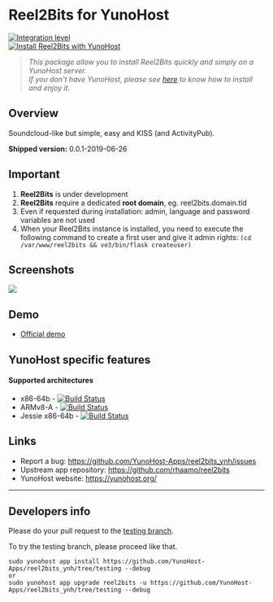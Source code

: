 # Reel2Bits for YunoHost

[![Integration level](https://dash.yunohost.org/integration/reel2bits.svg)](https://dash.yunohost.org/appci/app/reel2bits)  
[![Install Reel2Bits with YunoHost](https://install-app.yunohost.org/install-with-yunohost.png)](https://install-app.yunohost.org/?app=reel2bits)

> *This package allow you to install Reel2Bits quickly and simply on a YunoHost server.  
If you don't have YunoHost, please see [here](https://yunohost.org/#/install) to know how to install and enjoy it.*

## Overview
Soundcloud-like but simple, easy and KISS (and ActivityPub).

**Shipped version:** 0.0.1-2019-06-26

## Important

1. **Reel2Bits** is under development
1. **Reel2Bits** require a dedicated **root domain**, eg. reel2bits.domain.tld
1. Even if requested during installation: admin, language and password variables are not used
1. When your Reel2Bits instance is installed, you need to execute the following command to create a first user and give it admin rights: `(cd /var/www/reel2bits && ve3/bin/flask createuser)`

## Screenshots

![](https://user-images.githubusercontent.com/30271971/55600937-96335680-575e-11e9-947c-23fcfbd04715.PNG)

## Demo

* [Official demo](https://sound.otter.sh/user/dashie)

## YunoHost specific features

#### Supported architectures

* x86-64b - [![Build Status](https://ci-apps.yunohost.org/ci/logs/reel2bits%20%28Apps%29.svg)](https://ci-apps.yunohost.org/ci/apps/reel2bits/)
* ARMv8-A - [![Build Status](https://ci-apps-arm.yunohost.org/ci/logs/reel2bits%20%28Apps%29.svg)](https://ci-apps-arm.yunohost.org/ci/apps/reel2bits/)
* Jessie x86-64b - [![Build Status](https://ci-stretch.nohost.me/ci/logs/reel2bits%20%28Apps%29.svg)](https://ci-stretch.nohost.me/ci/apps/reel2bits/)

## Links

 * Report a bug: https://github.com/YunoHost-Apps/reel2bits_ynh/issues
 * Upstream app repository: https://github.com/rhaamo/reel2bits
 * YunoHost website: https://yunohost.org/

---

Developers info
----------------

Please do your pull request to the [testing branch](https://github.com/YunoHost-Apps/reel2bits_ynh/tree/testing).

To try the testing branch, please proceed like that.
```
sudo yunohost app install https://github.com/YunoHost-Apps/reel2bits_ynh/tree/testing --debug
or
sudo yunohost app upgrade reel2bits -u https://github.com/YunoHost-Apps/reel2bits_ynh/tree/testing --debug
```
